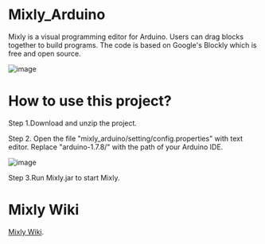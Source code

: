 # Mixly_Arduino
Mixly is a visual programming editor for Arduino. Users can drag blocks together to build programs. The code is based on Google's Blockly which is free and open source.

![image](https://raw.githubusercontent.com/xbed/mixly_arduino/master/mixly_arduino/blockly/media/demo.png)

# How to use this project?

Step 1.Download and unzip the project.

Step 2. Open the file "mixly_arduino/setting/config.properties" with text editor.
Replace "arduino-1.7.8/" with the path of your Arduino IDE.

![image](https://raw.githubusercontent.com/xbed/mixly_arduino/master/mixly_arduino/blockly/media/config.png)

Step 3.Run Mixly.jar to start Mixly.

# Mixly Wiki
 [Mixly Wiki](https://mixly.readthedocs.io). 
